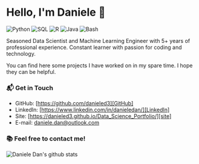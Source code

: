 # Hello, I'm Daniele 👋

![Python](https://img.shields.io/badge/Python-Expert-red)
![SQL](https://img.shields.io/badge/SQL-Expert-orange)
![R](https://img.shields.io/badge/R-Intermediate-yellow)
![Java](https://img.shields.io/badge/Java-Intermediate-orange)
![Bash](https://img.shields.io/badge/Bash-Intermediate-blue)

Seasoned Data Scientist and Machine Learning Engineer with 5+ years of professional experience. Constant learner with passion for coding and technology.
<!--
- 🔭 Master's degree in **Computer Science** at UniPD
- 🌱 I’m currently learning **Cyber Security** at UniMore
- 🌱 I’m currently learning **Security Analyst** and **Web-App Vulnerabilities**
- ⚙️ Mastering: `.py`, `.html`,`.css`,`.js`,`.ts`
- 👯 I’m looking to collaborate on **Open Source** and/or **Videogames** projects
- 💬 I'm mostly active within the **Cyber Security**, **Vue.JS**, **Node.JS** and **Unity 3D** communities
-->
You can find here some projects I have worked on in my spare time. I hope they can be helpful.

### 📬 Get in Touch

- GitHub: [https://github.com/danieled3][GitHub]
- LinkedIn: [https://www.linkedin.com/in/danieledan/][LinkedIn]
- Site: [https://danieled3.github.io/Data_Science_Portfolio/][site]
- E-mail: daniele.dan@outlook.com

### 📚 Feel free to contact me!

![Daniele Dan's github stats](https://github-readme-stats.vercel.app/api?username=danieled3&show_icons=true&hide_border=true)

<!--
**danieled3/danieled3** is a ✨ _special_ ✨ repository because its `README.md` (this file) appears on your GitHub profile.

Here are some ideas to get you started:

- 🔭 I’m currently working on ...
- 🌱 I’m currently learning ...
- 👯 I’m looking to collaborate on ...
- 🤔 I’m looking for help with ...
- 💬 Ask me about ...
- 📫 How to reach me: ...
- 😄 Pronouns: ...
- ⚡ Fun fact: ...
-->
